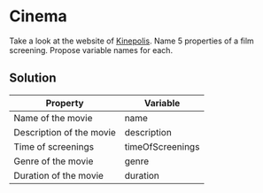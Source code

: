 # Cinema

Take a look at the website of [Kinepolis](https://kinepolis.be). Name 5 properties of a film screening. Propose variable names for each.

## Solution

| Property | Variable |
| --- | --- |
| Name of the movie | name |
| Description of the movie | description |
| Time of screenings | timeOfScreenings |
| Genre of the movie | genre |
| Duration of the movie | duration |
